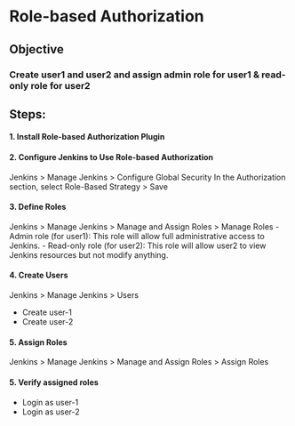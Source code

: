 #  Role-based Authorization 

## **Objective**

### Create user1 and user2 and assign admin role for user1 & read-only role for user2

## **Steps:**

#### 1. Install Role-based Authorization Plugin


#### 2. Configure Jenkins to Use Role-based Authorization
 Jenkins > Manage Jenkins > Configure Global Security
 In the Authorization section, select Role-Based Strategy > Save

 #### 3. Define Roles
 Jenkins > Manage Jenkins > Manage and Assign Roles > Manage Roles
    - Admin role (for user1): This role will allow full administrative access to Jenkins.
    - Read-only role (for user2): This role will allow user2 to view Jenkins resources but not modify anything.

 #### 4. Create Users  
 Jenkins > Manage Jenkins > Users
 - Create user-1
 - Create user-2

#### 5. Assign Roles
 Jenkins > Manage Jenkins > Manage and Assign Roles > Assign Roles

#### 5. Verify assigned roles 
 - Login as user-1
 - Login as user-2



